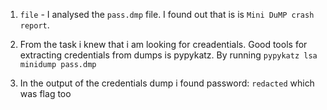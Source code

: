 1. ```file``` - I analysed the ```pass.dmp``` file. I found out that is is ```Mini DuMP crash report```.

2. From the task i knew that i am looking for creadentials. Good tools for extracting credentials from dumps is pypykatz. By running ```pypykatz lsa minidump pass.dmp```

3. In the output of the credentials dump i found password: ```redacted``` which was flag too
